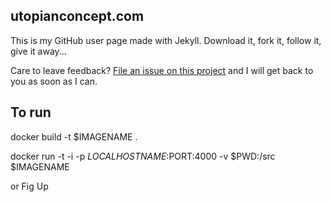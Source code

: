 ## utopianconcept.com

This is my GitHub user page made with Jekyll. Download it, fork it, follow it, give it away...

Care to leave feedback? [File an issue on this project](https://github.com/rclanan/Feedback/issues/new) and I will get back to you as soon as I can.

## To run

docker build -t $IMAGENAME .

docker run -t -i -p $LOCALHOSTNAME:$PORT:4000 -v $PWD:/src $IMAGENAME

or Fig Up
